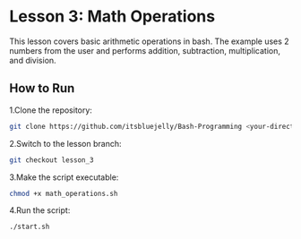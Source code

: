 # Lesson 3: Math Operations

This lesson covers basic arithmetic operations in bash. The example uses 2 numbers from the user and performs addition, subtraction, multiplication, and division.

## How to Run

1.Clone the repository:

  ```bash
  git clone https://github.com/itsbluejelly/Bash-Programming <your-directory>
  ```

2.Switch to the lesson branch:

  ```bash
  git checkout lesson_3
  ```

3.Make the script executable:

  ```bash
  chmod +x math_operations.sh
  ```
  
4.Run the script:

  ```bash
  ./start.sh
  ```
